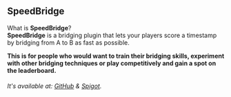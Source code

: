 ## SpeedBridge

What is **SpeedBridge**?  
**SpeedBridge** is a bridging plugin that lets your players score a timestamp by bridging from A to B as fast as possible.

**This is for people who would want to train their bridging skills, experiment with other bridging techniques or play competitively and gain a spot on the leaderboard.**

###### It's available at: [GitHub](https://github.com/request-plugins-for-free/SpeedBridge) & [Spigot](https://www.spigotmc.org/resources/speedbridge-1-free-bridge-trainer-rpf.95918/).
